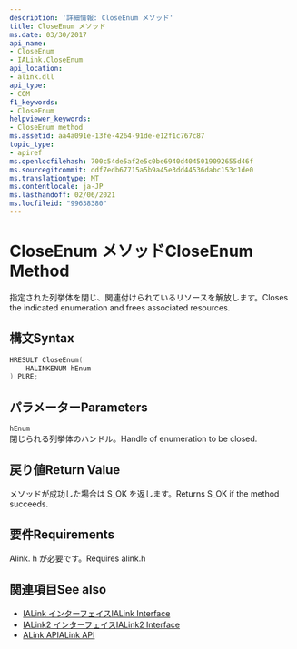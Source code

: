 ```yaml
---
description: '詳細情報: CloseEnum メソッド'
title: CloseEnum メソッド
ms.date: 03/30/2017
api_name:
- CloseEnum
- IALink.CloseEnum
api_location:
- alink.dll
api_type:
- COM
f1_keywords:
- CloseEnum
helpviewer_keywords:
- CloseEnum method
ms.assetid: aa4a091e-13fe-4264-91de-e12f1c767c87
topic_type:
- apiref
ms.openlocfilehash: 700c54de5af2e5c0be6940d4045019092655d46f
ms.sourcegitcommit: ddf7edb67715a5b9a45e3dd44536dabc153c1de0
ms.translationtype: MT
ms.contentlocale: ja-JP
ms.lasthandoff: 02/06/2021
ms.locfileid: "99638380"
---
```

# <a name="closeenum-method"></a><span data-ttu-id="e073b-103">CloseEnum メソッド</span><span class="sxs-lookup"><span data-stu-id="e073b-103">CloseEnum Method</span></span>

<span data-ttu-id="e073b-104">指定された列挙体を閉じ、関連付けられているリソースを解放します。</span><span class="sxs-lookup"><span data-stu-id="e073b-104">Closes the indicated enumeration and frees associated resources.</span></span>  
  
## <a name="syntax"></a><span data-ttu-id="e073b-105">構文</span><span class="sxs-lookup"><span data-stu-id="e073b-105">Syntax</span></span>  
  
```cpp  
HRESULT CloseEnum(  
    HALINKENUM hEnum  
) PURE;  
```  
  
## <a name="parameters"></a><span data-ttu-id="e073b-106">パラメーター</span><span class="sxs-lookup"><span data-stu-id="e073b-106">Parameters</span></span>  

 `hEnum`  
 <span data-ttu-id="e073b-107">閉じられる列挙体のハンドル。</span><span class="sxs-lookup"><span data-stu-id="e073b-107">Handle of enumeration to be closed.</span></span>  
  
## <a name="return-value"></a><span data-ttu-id="e073b-108">戻り値</span><span class="sxs-lookup"><span data-stu-id="e073b-108">Return Value</span></span>  

 <span data-ttu-id="e073b-109">メソッドが成功した場合は S_OK を返します。</span><span class="sxs-lookup"><span data-stu-id="e073b-109">Returns S_OK if the method succeeds.</span></span>  
  
## <a name="requirements"></a><span data-ttu-id="e073b-110">要件</span><span class="sxs-lookup"><span data-stu-id="e073b-110">Requirements</span></span>  

 <span data-ttu-id="e073b-111">Alink. h が必要です。</span><span class="sxs-lookup"><span data-stu-id="e073b-111">Requires alink.h</span></span>  
  
## <a name="see-also"></a><span data-ttu-id="e073b-112">関連項目</span><span class="sxs-lookup"><span data-stu-id="e073b-112">See also</span></span>

- [<span data-ttu-id="e073b-113">IALink インターフェイス</span><span class="sxs-lookup"><span data-stu-id="e073b-113">IALink Interface</span></span>](ialink-interface.md)
- [<span data-ttu-id="e073b-114">IALink2 インターフェイス</span><span class="sxs-lookup"><span data-stu-id="e073b-114">IALink2 Interface</span></span>](ialink2-interface.md)
- [<span data-ttu-id="e073b-115">ALink API</span><span class="sxs-lookup"><span data-stu-id="e073b-115">ALink API</span></span>](index.md)
